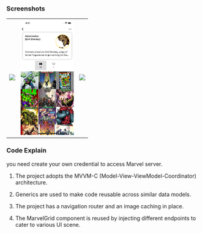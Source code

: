 ### Screenshots

|  |  |  |
| - | - | - |
| <img src="Screenshots/SCR_01.png" height="300"> | <img src="Screenshots/SCR_02.png" height="300"> |  <img src="Screenshots/SCR_03.gif" height="300">  |



### Code Explain

you need create your own credential to access Marvel server. 

1. The project adopts the MVVM-C (Model-View-ViewModel-Coordinator) architecture.

2. Generics are used to make code reusable across similar data models.

3. The project has a navigation router and an image caching in place.

4. The MarvelGrid component is reused by injecting different endpoints to cater to various UI scene.

